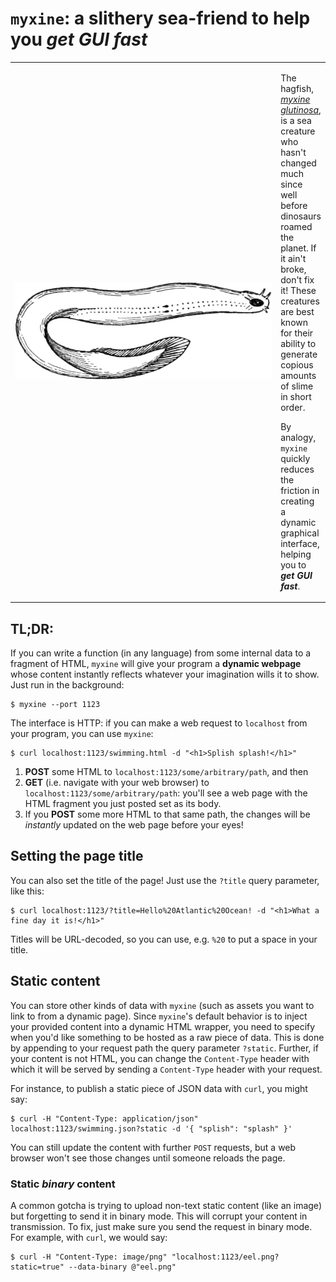# `myxine`: a slithery sea-friend to help you _get GUI fast_

<table style="border: 0">
<tr style="border: 0">
  <td width="425px" style="border: 0">
    <img src="/images/myxine_glutinosa.png" target="_blank" width="425px" alt="woodcut sketch of myxine glutinosa, the hagfish">
  </td>
  <td style="border: 0">
    <p>The hagfish, <a href="https://en.wikipedia.org/wiki/Hagfish"><i>myxine glutinosa</i></a>, is a sea creature who hasn't changed much since well before dinosaurs roamed the planet. If it ain't broke, don't fix it! These creatures are best known for their ability to generate copious amounts of slime in short order.</p/>
    <p>By analogy, <code>myxine</code> quickly reduces the friction in creating a dynamic graphical interface, helping you to <b><i>get GUI fast</i></b>.</p>
  </td>
</tr>
</table>

## TL;DR:

If you can write a function (in any language) from some internal data to a
fragment of HTML, `myxine` will give your program a **dynamic webpage** whose
content instantly reflects whatever your imagination wills it to show. Just run
in the background:

```
$ myxine --port 1123
```

The interface is HTTP: if you can make a web request to `localhost` from your
program, you can use `myxine`:

```
$ curl localhost:1123/swimming.html -d "<h1>Splish splash!</h1>"
```

1. **POST** some HTML to `localhost:1123/some/arbitrary/path`, and then
2. **GET** (i.e. navigate with your web browser) to
   `localhost:1123/some/arbitrary/path`: you'll see a web page with the HTML
   fragment you just posted set as its body.
3. If you **POST** some more HTML to that same path, the changes will be
   _instantly_ updated on the web page before your eyes!

## Setting the page title

You can also set the title of the page! Just use the `?title` query parameter, like this:

```
$ curl localhost:1123/?title=Hello%20Atlantic%20Ocean! -d "<h1>What a fine day it is!</h1>"
```

Titles will be URL-decoded, so you can use, e.g. `%20` to put a space in your title.

## Static content

You can store other kinds of data with `myxine` (such as assets you want to link
to from a dynamic page). Since `myxine`'s default behavior is to inject your
provided content into a dynamic HTML wrapper, you need to specify when you'd
like something to be hosted as a raw piece of data. This is done by appending to
your request path the query parameter `?static`. Further, if your content
is not HTML, you can change the `Content-Type` header with which it will be
served by sending a `Content-Type` header with your request.

For instance, to publish a static piece of JSON data with `curl`, you might say:

```
$ curl -H "Content-Type: application/json" localhost:1123/swimming.json?static -d '{ "splish": "splash" }'
```

You can still update the content with further `POST` requests, but a web browser
won't see those changes until someone reloads the page.

### Static _binary_ content

A common gotcha is trying to upload non-text static content (like an image) but
forgetting to send it in binary mode. This will corrupt your content in
transmission. To fix, just make sure you send the request in binary mode. For
example, with `curl`, we would say:

```
$ curl -H "Content-Type: image/png" "localhost:1123/eel.png?static=true" --data-binary @"eel.png"
```
